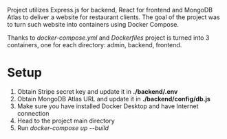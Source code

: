 Project utilizes Express.js for backend, React for frontend and MongoDB Atlas to deliver a website for restaurant clients. The goal of the project was to turn such website into containers using Docker Compose.


Thanks to *docker-compose.yml* and *Dockerfiles* project is turned into 3 containers, one for each directory: admin, backend, frontend.

# Setup

1. Obtain Stripe secret key and update it in **./backend/.env**
2. Obtain MongoDB Atlas URL and update it in  **./backend/config/db.js**
3. Make sure you have installed Docker Desktop and have Internet connection
4. Head to the project main directory
5. Run *docker-compose up --build*
